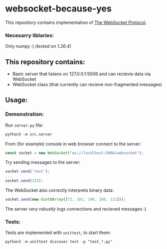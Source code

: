 # websocket-because-yes


This repository contains implementation of [The WebSocket Protocol](https://datatracker.ietf.org/doc/html/rfc6455#section-5.2).

### Necesarry liblaries:

Only numpy :) *(tested on 1.26.4)*

## This repository contains: 
- Basic server that listens on 127.0.0.1:5006 and can recievie data via WebSocket
- WebSocket class (that currently can recieve non-fragmented messages)

## Usage:

### Demonstration:

Run `server.py` file:

```txt
python3 -m src.server
```

From (for example) console in web browser connect to the server:

```js
const socket = new WebSocket("ws://localhost:5006/websocket");
```

Try sending messages to the server:
```js
socket.send('test');
...
socket.send(125);
```

The WebSocket also correctly interprets binary data:
```js
socket.send(new Uint8Array([72, 101, 108, 108, 111]));
```

The server *very robustly* logs connections and recieved messages :)

### Tests:

Tests are implemented with `unittest`, to start them:

```txt
python3 -m unittest discover test -p "test_*.py"
```